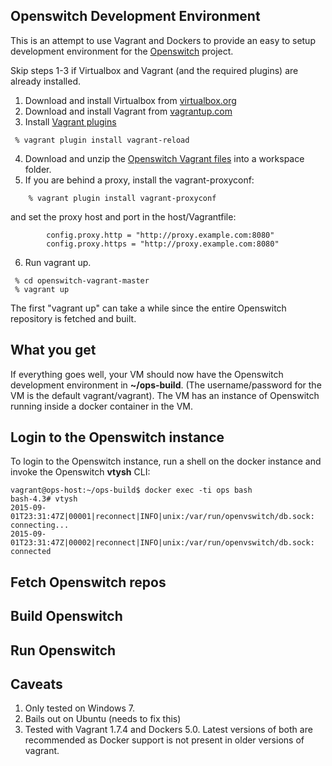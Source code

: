 Openswitch Development Environment
-----------------------------------------------

This is an attempt to use Vagrant and Dockers to provide an easy to setup development environment for the [Openswitch](openswitch.net) project.
 
 Skip steps 1-3 if Virtualbox and Vagrant (and the required plugins) are already installed.
 
 1. Download and install Virtualbox from [virtualbox.org](https://www.virtualbox.org/)
 2. Download and install Vagrant from [vagrantup.com](vagrantup.com)
 3. Install [Vagrant plugins](https://docs.vagrantup.com/v2/plugins/usage.html)

   ```
	% vagrant plugin install vagrant-reload
   ```
 4. Download and unzip the [Openswitch Vagrant files](https://github.com/shadansari/openswitch-vagrant/archive/master.zip) into a workspace folder.
 5. If you are behind a proxy, install the vagrant-proxyconf:
```
	% vagrant plugin install vagrant-proxyconf
```
and set the proxy host and port in the host/Vagrantfile:
```
        config.proxy.http = "http://proxy.example.com:8080"   
        config.proxy.https = "http://proxy.example.com:8080" 
```
 6. Run vagrant up.

   ```
	% cd openswitch-vagrant-master
	% vagrant up
   ```

The first "vagrant up" can take a while since the entire Openswitch repository is fetched and built.

What you get
-------
If everything goes well, your VM should now have the Openswitch development environment in **~/ops-build**. (The username/password for the VM is the default vagrant/vagrant). The VM has an instance of Openswitch running inside a docker container in the VM.  

Login to the Openswitch instance
----------------------------------------
To login to the Openswitch instance, run a shell on the docker instance and invoke the Openswitch **vtysh** CLI:
```
vagrant@ops-host:~/ops-build$ docker exec -ti ops bash
bash-4.3# vtysh
2015-09-01T23:31:47Z|00001|reconnect|INFO|unix:/var/run/openvswitch/db.sock: connecting...
2015-09-01T23:31:47Z|00002|reconnect|INFO|unix:/var/run/openvswitch/db.sock: connected
```

Fetch Openswitch repos
-----------------------------

Build Openswitch
--------------------

Run Openswitch
-------------------

Caveats
-------
 1. Only tested on Windows 7.
 2. Bails out on Ubuntu (needs to fix this)
 3. Tested with Vagrant 1.7.4 and Dockers 5.0. Latest versions of both are recommended as Docker support is not present in older versions of vagrant.

